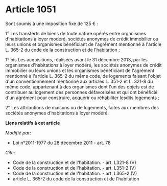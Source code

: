 # Article 1051

Sont soumis à une imposition fixe de 125 € : 

1° Les transferts de biens de toute nature opérés entre organismes d'habitations à loyer modéré, sociétés anonymes de crédit
immobilier ou leurs unions et organismes bénéficiant de l'agrément mentionné à l'article L. 365-2 du code de la construction
et de l'habitation ; 

1° bis Les acquisitions, réalisées avant le 31 décembre 2013, par les organismes d'habitations à loyer modéré, les sociétés
anonymes de crédit immobilier ou leurs unions et les organismes bénéficiant de l'agrément mentionné à l'article L. 365-2 du
même code, de logements faisant l'objet d'un conventionnement mentionné aux articles L. 351-2 et L. 321-8 du même code,
appartenant à des organismes dont l'un des objets est de contribuer au logement des personnes défavorisées et qui ont
bénéficié d'un agrément pour construire, acquérir ou réhabiliter lesdits logements ; 

2° Les attributions de maisons ou de logements, faites aux membres des sociétés anonymes d'habitations à loyer modéré.

**Liens relatifs à cet article**

_Modifié par_:

  - Loi n°2011-1977 du 28 décembre 2011 - art. 78

_Cite_:

  - Code de la construction et de l'habitation. - art. L321-8 (V)
  - Code de la construction et de l'habitation. - art. L351-2 (V)
  - Code de la construction et de l'habitation. - art. L365-2 (V)
  - article L. 365-2 du code de la construction et de l'habitation
